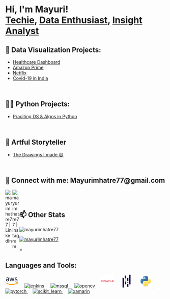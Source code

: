 <h1>Hi, I'm Mayuri! <br/><a href="https://github.com/Mayurimhatre77">Techie</a>, <a href="https://www.linkedin.com/in/mayurimhatre">Data Enthusiast</a>, <a href="https://github.com/Mayurimhatre77">Insight Analyst</a> </h1>

<h2>🔭 Data Visualization Projects:</h2>

- [Healthcare Dashboard](https://public.tableau.com/views/HealthcareDashboard_17243896898360/Dashboard1?:language=en-US&publish=yes&:sid=&:redirect=auth&:display_count=n&:origin=viz_share_link)
- [Amazon Prime](https://public.tableau.com/shared/9HBG3Z7P6?:display_count=n&:origin=viz_share_link)
- [Netflix](https://public.tableau.com/views/NetflixDashboard_17233949975210/Netflix?:language=en-US&publish=yes&:sid=&:redirect=auth&:display_count=n&:origin=viz_share_link)
- [Covid-19 in India](https://public.tableau.com/views/Covid19Dashboard_17241222512670/Dashboard1?:language=en-US&publish=yes&:sid=&:redirect=auth&:display_count=n&:origin=viz_share_link)

<br>
<h2>👨‍💻 Python Projects:</h2>

- [Praciting DS & Algos in Python](https://github.com/Mayurimhatre77?tab=repositories)

<br>
<h2>🌱 Artful Storyteller</h2>

- [The Drawings I made 😄](https://drive.google.com/file/d/1iCTDFGFfK0gPbvcTLK91-Fc7VeQ7pyrI/view?usp=sharing)

<br>
<h2> 🤳 Connect with me: Mayurimhatre77@gmail.com</h2>

[<img align="left" alt="mayurimhatre77 | LinkedIn" width="22px" src="https://cdn.jsdelivr.net/npm/simple-icons@v3/icons/linkedin.svg" />][linkedin]
[<img align="left" alt="mayurimhatre77 | Instagram" width="22px" src="https://cdn.jsdelivr.net/npm/simple-icons@v3/icons/instagram.svg" />][instagram]
  
[instagram]: https://www.instagram.com/mhatremayuri/
[linkedin]: https://www.linkedin.com/in/mayurimhatre

<br>
<br>
<h2> 📫 Other Stats </h2>

<p align="left"> <img src="https://komarev.com/ghpvc/?username=mayurimhatre77&label=Profile%20views&color=0e75b6&style=flat" alt="mayurimhatre77" /> </p>
<p align="left"> <a href="https://github.com/ryo-ma/github-profile-trophy"><img src="https://github-profile-trophy.vercel.app/?username=mayurimhatre77" alt="mayurimhatre77" /></a> </p>=

<br>
<p align="left">
</p>

<h2 align="left">Languages and Tools:</h2>
<p align="left"> <a href="https://aws.amazon.com" target="_blank" rel="noreferrer"> <img src="https://raw.githubusercontent.com/devicons/devicon/master/icons/amazonwebservices/amazonwebservices-original-wordmark.svg" alt="aws" width="40" height="40"/> </a> &nbsp; &nbsp; <a href="https://www.jenkins.io" target="_blank" rel="noreferrer"> <img src="https://www.vectorlogo.zone/logos/jenkins/jenkins-icon.svg" alt="jenkins" width="40" height="40"/> </a> &nbsp; &nbsp; <a href="https://www.microsoft.com/en-us/sql-server" target="_blank" rel="noreferrer"> <img src="https://www.svgrepo.com/show/303229/microsoft-sql-server-logo.svg" alt="mssql" width="40" height="40"/> </a> &nbsp; &nbsp; <a href="https://opencv.org/" target="_blank" rel="noreferrer"> <img src="https://www.vectorlogo.zone/logos/opencv/opencv-icon.svg" alt="opencv" width="40" height="40"/> </a> &nbsp; &nbsp; <a href="https://www.oracle.com/" target="_blank" rel="noreferrer"> <img src="https://raw.githubusercontent.com/devicons/devicon/master/icons/oracle/oracle-original.svg" alt="oracle" width="40" height="40"/> </a> &nbsp; &nbsp; <a href="https://pandas.pydata.org/" target="_blank" rel="noreferrer"> <img src="https://raw.githubusercontent.com/devicons/devicon/2ae2a900d2f041da66e950e4d48052658d850630/icons/pandas/pandas-original.svg" alt="pandas" width="40" height="40"/> </a> &nbsp; &nbsp; <a href="https://www.python.org" target="_blank" rel="noreferrer"> <img src="https://raw.githubusercontent.com/devicons/devicon/master/icons/python/python-original.svg" alt="python" width="40" height="40"/> </a> &nbsp; &nbsp; <a href="https://pytorch.org/" target="_blank" rel="noreferrer"> <img src="https://www.vectorlogo.zone/logos/pytorch/pytorch-icon.svg" alt="pytorch" width="40" height="40"/> </a> &nbsp; &nbsp; <a href="https://scikit-learn.org/" target="_blank" rel="noreferrer"> <img src="https://upload.wikimedia.org/wikipedia/commons/0/05/Scikit_learn_logo_small.svg" alt="scikit_learn" width="40" height="40"/> </a> &nbsp; &nbsp; <a href="https://dotnet.microsoft.com/apps/xamarin" target="_blank" rel="noreferrer"> <img src="https://raw.githubusercontent.com/detain/svg-logos/780f25886640cef088af994181646db2f6b1a3f8/svg/xamarin.svg" alt="xamarin" width="40" height="40"/> </a> </p>





<!--
**joshmadakor1/joshmadakor1** is a ✨ _special_ ✨ repository because its `README.md` (this file) appears on your GitHub profile.

Here are some ideas to get you started:

- 🔭 I’m currently working on ...
- 🌱 I’m currently learning ...
- 👯 I’m looking to collaborate on ...
- 🤔 I’m looking for help with ...
- 💬 Ask me about ...
- 📫 How to reach me: ...
- 😄 Pronouns: ...
- ⚡ Fun fact: ...
-->
